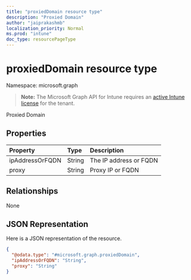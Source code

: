 ```yaml
---
title: "proxiedDomain resource type"
description: "Proxied Domain"
author: "jaiprakashmb"
localization_priority: Normal
ms.prod: "intune"
doc_type: resourcePageType
---
```


# proxiedDomain resource type

Namespace: microsoft.graph

> **Note:** The Microsoft Graph API for Intune requires an [active Intune license](https://go.microsoft.com/fwlink/?linkid=839381) for the tenant.

Proxied Domain

## Properties
|Property|Type|Description|
|:---|:---|:---|
|ipAddressOrFQDN|String|The IP address or FQDN|
|proxy|String|Proxy IP or FQDN|

## Relationships
None

## JSON Representation
Here is a JSON representation of the resource.
<!-- {
  "blockType": "resource",
  "@odata.type": "microsoft.graph.proxiedDomain"
}
-->
``` json
{
  "@odata.type": "#microsoft.graph.proxiedDomain",
  "ipAddressOrFQDN": "String",
  "proxy": "String"
}
```
